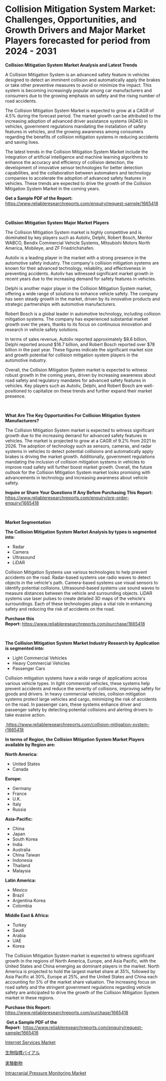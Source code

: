 <p><h1>Collision Mitigation System Market: Challenges, Opportunities, and Growth Drivers and Major Market Players forecasted for period from 2024 - 2031</h1></p><p><strong>Collision Mitigation System Market Analysis and Latest Trends</strong></p>
<p><p>A Collision Mitigation System is an advanced safety feature in vehicles designed to detect an imminent collision and automatically apply the brakes or take other preventive measures to avoid or minimize the impact. This system is becoming increasingly popular among car manufacturers and consumers due to the growing emphasis on safety and the rising number of road accidents.</p><p>The Collision Mitigation System Market is expected to grow at a CAGR of 4.5% during the forecast period. The market growth can be attributed to the increasing adoption of advanced driver assistance systems (ADAS) in vehicles, government regulations mandating the installation of safety features in vehicles, and the growing awareness among consumers regarding the benefits of collision mitigation systems in reducing accidents and saving lives.</p><p>The latest trends in the Collision Mitigation System Market include the integration of artificial intelligence and machine learning algorithms to enhance the accuracy and efficiency of collision detection, the development of innovative sensor technologies for better detection capabilities, and the collaboration between automakers and technology companies to accelerate the adoption of advanced safety features in vehicles. These trends are expected to drive the growth of the Collision Mitigation System Market in the coming years.</p></p>
<p><strong>Get a Sample PDF of the Report:&nbsp;</strong> <a href="https://www.reliableresearchreports.com/enquiry/request-sample/1665418">https://www.reliableresearchreports.com/enquiry/request-sample/1665418</a></p>
<p>&nbsp;</p>
<p><strong>Collision Mitigation System Major Market Players</strong></p>
<p><p>The Collision Mitigation System market is highly competitive and is dominated by key players such as Autoliv, Delphi, Robert Bosch, Meritor WABCO, Bendix Commercial Vehicle Systems, Mitsubishi Motors North America, Mobileye, and ZF Friedrichshafen.</p><p>Autoliv is a leading player in the market with a strong presence in the automotive safety industry. The company's collision mitigation systems are known for their advanced technology, reliability, and effectiveness in preventing accidents. Autoliv has witnessed significant market growth in recent years due to the increasing demand for safety features in vehicles.</p><p>Delphi is another major player in the Collision Mitigation System market, offering a wide range of solutions to enhance vehicle safety. The company has seen steady growth in the market, driven by its innovative products and strategic partnerships with automotive manufacturers.</p><p>Robert Bosch is a global leader in automotive technology, including collision mitigation systems. The company has experienced substantial market growth over the years, thanks to its focus on continuous innovation and research in vehicle safety solutions.</p><p>In terms of sales revenue, Autoliv reported approximately $8.6 billion, Delphi reported around $16.7 billion, and Robert Bosch reported over $78 billion in the past year. These figures indicate the significant market size and growth potential for collision mitigation system players in the automotive industry.</p><p>Overall, the Collision Mitigation System market is expected to witness robust growth in the coming years, driven by increasing awareness about road safety and regulatory mandates for advanced safety features in vehicles. Key players such as Autoliv, Delphi, and Robert Bosch are well-positioned to capitalize on these trends and further expand their market presence.</p></p>
<p>&nbsp;</p>
<p><strong>What Are The Key Opportunities For Collision Mitigation System Manufacturers?</strong></p>
<p><p>The Collision Mitigation System market is expected to witness significant growth due to the increasing demand for advanced safety features in vehicles. The market is projected to grow at a CAGR of 9.2% from 2021 to 2026. The adoption of technology such as sensors, cameras, and radar systems in vehicles to detect potential collisions and automatically apply brakes is driving the market growth. Additionally, government regulations mandating the inclusion of collision mitigation systems in vehicles to improve road safety will further boost market growth. Overall, the future outlook for the Collision Mitigation System market looks promising with advancements in technology and increasing awareness about vehicle safety.</p></p>
<p><strong>Inquire or Share Your Questions If Any Before Purchasing This Report:</strong> <a href="https://www.reliableresearchreports.com/enquiry/pre-order-enquiry/1665418">https://www.reliableresearchreports.com/enquiry/pre-order-enquiry/1665418</a></p>
<p>&nbsp;</p>
<p><strong>Market Segmentation</strong></p>
<p><strong>The Collision Mitigation System Market Analysis by types is segmented into:</strong></p>
<p><ul><li>Radar</li><li>Camera</li><li>Ultrasound</li><li>LiDAR</li></ul></p>
<p><p>Collision Mitigation Systems use various technologies to help prevent accidents on the road. Radar-based systems use radio waves to detect objects in the vehicle's path. Camera-based systems use visual sensors to identify potential collisions. Ultrasound-based systems use sound waves to measure distances between the vehicle and surrounding objects. LiDAR systems use laser pulses to create detailed 3D maps of the vehicle's surroundings. Each of these technologies plays a vital role in enhancing safety and reducing the risk of accidents on the road.</p></p>
<p><strong>Purchase this Report:&nbsp;</strong><a href="https://www.reliableresearchreports.com/purchase/1665418">https://www.reliableresearchreports.com/purchase/1665418</a></p>
<p>&nbsp;</p>
<p><strong>The Collision Mitigation System Market Industry Research by Application is segmented into:</strong></p>
<p><ul><li>Light Commercial Vehicles</li><li>Heavy Commercial Vehicles</li><li>Passenger Cars</li></ul></p>
<p><p>Collision mitigation systems have a wide range of applications across various vehicle types. In light commercial vehicles, these systems help prevent accidents and reduce the severity of collisions, improving safety for goods and drivers. In heavy commercial vehicles, collision mitigation systems protect large vehicles and cargo, minimizing the risk of accidents on the road. In passenger cars, these systems enhance driver and passenger safety by detecting potential collisions and alerting drivers to take evasive action.</p></p>
<p><a href="https://www.reliableresearchreports.com/collision-mitigation-system-r1665418">&nbsp;https://www.reliableresearchreports.com/collision-mitigation-system-r1665418</a></p>
<p><strong>In terms of Region, the Collision Mitigation System Market Players available by Region are:</strong></p>
<p>
    <p> <strong> North America: </strong>
        <ul>
            <li>United States</li>
            <li>Canada</li>
        </ul>
        </p> 
    <p> <strong> Europe: </strong>
        <ul>
            <li>Germany</li>
            <li>France</li>
            <li>U.K.</li>
            <li>Italy</li>
            <li>Russia</li>
        </ul>
        </p> 
    <p> <strong> Asia-Pacific: </strong>
        <ul>
            <li>China</li>
            <li>Japan</li>
            <li>South Korea</li>
            <li>India</li>
            <li>Australia</li>
            <li>China Taiwan</li>
            <li>Indonesia</li>
            <li>Thailand</li>
            <li>Malaysia</li>
        </ul>
        </p> 
    <p> <strong> Latin America: </strong>
        <ul>
            <li>Mexico</li>
            <li>Brazil</li>
            <li>Argentina Korea</li>
            <li>Colombia</li>
        </ul>
        </p> 
    <p> <strong> Middle East & Africa: </strong>
        <ul>
            <li>Turkey</li>
            <li>Saudi</li>
            <li>Arabia</li>
            <li>UAE</li>
            <li>Korea</li>
        </ul>
    </p>
    </p>
<p><p>The Collision Mitigation System market is expected to witness significant growth in the regions of North America, Europe, and Asia Pacific, with the United States and China emerging as dominant players in the market. North America is projected to hold the largest market share at 35%, followed by Asia Pacific at 30%, Europe at 25%, and the United States and China each accounting for 5% of the market share valuation. The increasing focus on road safety and the stringent government regulations regarding vehicle safety are anticipated to drive the growth of the Collision Mitigation System market in these regions.</p></p>
<p><strong>Purchase this Report: </strong><a href="https://www.reliableresearchreports.com/purchase/1665418">https://www.reliableresearchreports.com/purchase/1665418</a></p>
<p>&nbsp;<strong>Get a Sample PDF of the Report:&nbsp;&nbsp;</strong><a href="https://www.reliableresearchreports.com/enquiry/request-sample/1665418">https://www.reliableresearchreports.com/enquiry/request-sample/1665418</a></p>
<p><strong></strong></p>
<p><p><a href="https://github.com/lubmix/Market-Research-Report-List-3/blob/main/internet-services-market.md">Internet Services Market</a></p><p><a href="https://github.com/charm854/Market-Research-Report-List-2/blob/main/3384004179800.md">生物指標バイアル</a></p><p><a href="https://github.com/MacyOrn/Market-Research-Report-List-1/blob/main/1083164179801.md">実験動物</a></p><p><a href="https://github.com/Hazelklievgspy6vdcsmu106w/Market-Research-Report-List-3/blob/main/intracranial-pressure-monitoring-market.md">Intracranial Pressure Monitoring Market</a></p></p>